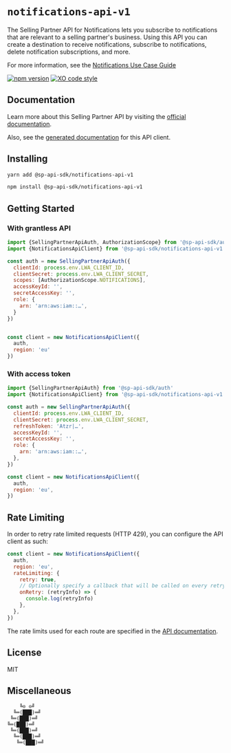 # `notifications-api-v1`

The Selling Partner API for Notifications lets you subscribe to notifications that are relevant to a selling partner's business. Using this API you can create a destination to receive notifications, subscribe to notifications, delete notification subscriptions, and more.

For more information, see the [Notifications Use Case Guide](https://developer-docs.amazon.com/sp-api/docs/notifications-api-v1-use-case-guide)

[![npm version](https://badgen.net/npm/v/@sp-api-sdk/notifications-api-v1)](https://www.npmjs.com/package/@sp-api-sdk/notifications-api-v1)
[![XO code style](https://badgen.net/badge/code%20style/XO/cyan)](https://github.com/xojs/xo)

## Documentation

Learn more about this Selling Partner API by visiting the [official documentation](https://developer-docs.amazon.com/sp-api/docs).

Also, see the [generated documentation](https://bizon.github.io/selling-partner-api-sdk/modules/_sp_api_sdk_notifications_api_v1.html) for this API client.

## Installing

```sh
yarn add @sp-api-sdk/notifications-api-v1
```

```sh
npm install @sp-api-sdk/notifications-api-v1
```

## Getting Started

### With grantless API

```javascript
import {SellingPartnerApiAuth, AuthorizationScope} from '@sp-api-sdk/auth'
import {NotificationsApiClient} from '@sp-api-sdk/notifications-api-v1'

const auth = new SellingPartnerApiAuth({
  clientId: process.env.LWA_CLIENT_ID,
  clientSecret: process.env.LWA_CLIENT_SECRET,
  scopes: [AuthorizationScope.NOTIFICATIONS],
  accessKeyId: '',
  secretAccessKey: '',
  role: {
    arn: 'arn:aws:iam::…',
  }
})


const client = new NotificationsApiClient({
  auth,
  region: 'eu'
})
```

### With access token

```javascript
import {SellingPartnerApiAuth} from '@sp-api-sdk/auth'
import {NotificationsApiClient} from '@sp-api-sdk/notifications-api-v1'

const auth = new SellingPartnerApiAuth({
  clientId: process.env.LWA_CLIENT_ID,
  clientSecret: process.env.LWA_CLIENT_SECRET,
  refreshToken: 'Atzr|…',
  accessKeyId: '',
  secretAccessKey: '',
  role: {
    arn: 'arn:aws:iam::…',
  },
})

const client = new NotificationsApiClient({
  auth,
  region: 'eu',
})
```

## Rate Limiting

In order to retry rate limited requests (HTTP 429), you can configure the API client as such:

```javascript
const client = new NotificationsApiClient({
  auth,
  region: 'eu',
  rateLimiting: {
    retry: true,
    // Optionally specify a callback that will be called on every retry.
    onRetry: (retryInfo) => {
      console.log(retryInfo)
    },
  },
})
```

The rate limits used for each route are specified in the [API documentation](https://developer-docs.amazon.com/sp-api/docs).

## License

MIT

## Miscellaneous

```
    ╚⊙ ⊙╝
  ╚═(███)═╝
 ╚═(███)═╝
╚═(███)═╝
 ╚═(███)═╝
  ╚═(███)═╝
   ╚═(███)═╝
```
